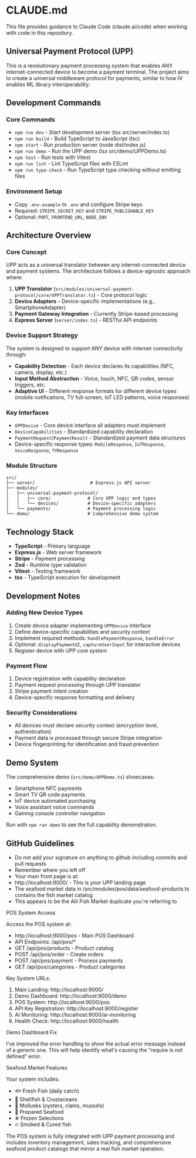 # CLAUDE.md

This file provides guidance to Claude Code (claude.ai/code) when working with code in this repository.

## Universal Payment Protocol (UPP)

This is a revolutionary payment processing system that enables ANY internet-connected device to become a payment terminal. The project aims to create a universal middleware protocol for payments, similar to how IV enables ML library interoperability.

## Development Commands

### Core Commands
- `npm run dev` - Start development server (tsx src/server/index.ts)
- `npm run build` - Build TypeScript to JavaScript (tsc)
- `npm start` - Run production server (node dist/index.js)
- `npm run demo` - Run the UPP demo (tsx src/demo/UPPDemo.ts)
- `npm test` - Run tests with Vitest
- `npm run lint` - Lint TypeScript files with ESLint
- `npm run type-check` - Run TypeScript type checking without emitting files

### Environment Setup
- Copy `.env.example` to `.env` and configure Stripe keys
- Required: `STRIPE_SECRET_KEY` and `STRIPE_PUBLISHABLE_KEY`
- Optional: `PORT`, `FRONTEND_URL`, `NODE_ENV`

## Architecture Overview

### Core Concept
UPP acts as a universal translator between any internet-connected device and payment systems. The architecture follows a device-agnostic approach where:

1. **UPP Translator** (`src/modules/universal-payment-protocol/core/UPPTranslator.ts`) - Core protocol logic
2. **Device Adapters** - Device-specific implementations (e.g., SmartphoneAdapter)
3. **Payment Gateway Integration** - Currently Stripe-based processing
4. **Express Server** (`server/index.ts`) - RESTful API endpoints

### Device Support Strategy
The system is designed to support ANY device with internet connectivity through:
- **Capability Detection** - Each device declares its capabilities (NFC, camera, display, etc.)
- **Input Method Abstraction** - Voice, touch, NFC, QR codes, sensor triggers, etc.
- **Adaptive UI** - Different response formats for different device types (mobile notifications, TV full-screen, IoT LED patterns, voice responses)

### Key Interfaces
- `UPPDevice` - Core device interface all adapters must implement
- `DeviceCapabilities` - Standardized capability declaration
- `PaymentRequest`/`PaymentResult` - Standardized payment data structures
- Device-specific response types: `MobileResponse`, `IoTResponse`, `VoiceResponse`, `TVResponse`

### Module Structure
```
src/
├── server/                     # Express.js API server
├── modules/
│   ├── universal-payment-protocol/
│   │   ├── core/              # Core UPP logic and types
│   │   └── devices/           # Device-specific adapters
│   └── payments/              # Payment processing logic
└── demo/                      # Comprehensive demo system
```

## Technology Stack
- **TypeScript** - Primary language
- **Express.js** - Web server framework
- **Stripe** - Payment processing
- **Zod** - Runtime type validation
- **Vitest** - Testing framework
- **tsx** - TypeScript execution for development

## Development Notes

### Adding New Device Types
1. Create device adapter implementing `UPPDevice` interface
2. Define device-specific capabilities and security context
3. Implement required methods: `handlePaymentResponse`, `handleError`
4. Optional: `displayPaymentUI`, `captureUserInput` for interactive devices
5. Register device with UPP core system

### Payment Flow
1. Device registration with capability declaration
2. Payment request processing through UPP translator
3. Stripe payment intent creation
4. Device-specific response formatting and delivery

### Security Considerations
- All devices must declare security context (encryption level, authentication)
- Payment data is processed through secure Stripe integration
- Device fingerprinting for identification and fraud prevention

## Demo System
The comprehensive demo (`src/demo/UPPDemo.ts`) showcases:
- Smartphone NFC payments
- Smart TV QR code payments  
- IoT device automated purchasing
- Voice assistant voice commands
- Gaming console controller navigation

Run with `npm run demo` to see the full capability demonstration.

## GitHub Guidelines
- Do not add your signature on anything to github including commits and pull requests
- Remember where you left off
- Your main front page is at:
- http://localhost:9000/ - This is your UPP landing page
- The seafood market data in /src/modules/pos/data/seafood-products.ts contains the fish market catalog
- This appears to be the Alii Fish Market duplicate you're referring to

POS System Access

Access the POS system at:
- http://localhost:9000/pos - Main POS Dashboard
- API Endpoints: /api/pos/*
- GET /api/pos/products - Product catalog
- POST /api/pos/order - Create orders
- POST /api/pos/payment - Process payments
- GET /api/pos/categories - Product categories

Key System URLs:

1. Main Landing: http://localhost:9000/
2. Demo Dashboard: http://localhost:9000/demo
3. POS System: http://localhost:9000/pos
4. API Key Registration: http://localhost:9000/register
5. AI Monitoring: http://localhost:9000/ai-monitoring
6. Health Check: http://localhost:9000/health

Demo Dashboard Fix

I've improved the error handling to show the actual error message instead of a generic one. This will help
identify what's causing the "require is not defined" error.

Seafood Market Features

Your system includes:
- 🐟 Fresh Fish (daily catch)
- 🦐 Shellfish & Crustaceans
- 🦪 Mollusks (oysters, clams, mussels)
- 🍤 Prepared Seafood
- ❄ Frozen Selections
- 🔥 Smoked & Cured fish

The POS system is fully integrated with UPP payment processing and includes inventory management, sales
tracking, and comprehensive seafood product catalogs that mirror a real fish market operation.